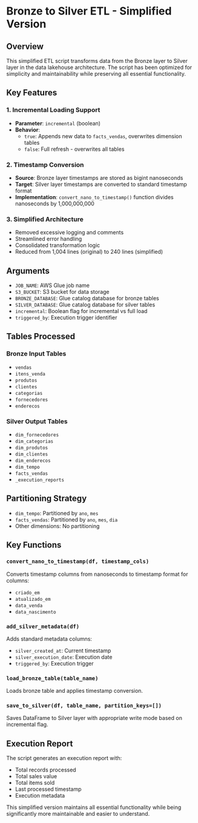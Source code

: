 # Bronze to Silver ETL - Simplified Version

## Overview
This simplified ETL script transforms data from the Bronze layer to Silver layer in the data lakehouse architecture. The script has been optimized for simplicity and maintainability while preserving all essential functionality.

## Key Features

### 1. Incremental Loading Support
- **Parameter**: `incremental` (boolean)
- **Behavior**: 
  - `true`: Appends new data to `facts_vendas`, overwrites dimension tables
  - `false`: Full refresh - overwrites all tables

### 2. Timestamp Conversion
- **Source**: Bronze layer timestamps are stored as bigint nanoseconds
- **Target**: Silver layer timestamps are converted to standard timestamp format
- **Implementation**: `convert_nano_to_timestamp()` function divides nanoseconds by 1,000,000,000

### 3. Simplified Architecture
- Removed excessive logging and comments
- Streamlined error handling
- Consolidated transformation logic
- Reduced from 1,004 lines (original) to 240 lines (simplified)

## Arguments
- `JOB_NAME`: AWS Glue job name
- `S3_BUCKET`: S3 bucket for data storage
- `BRONZE_DATABASE`: Glue catalog database for bronze tables
- `SILVER_DATABASE`: Glue catalog database for silver tables
- `incremental`: Boolean flag for incremental vs full load
- `triggered_by`: Execution trigger identifier

## Tables Processed

### Bronze Input Tables
- `vendas`
- `itens_venda`
- `produtos`
- `clientes`
- `categorias`
- `fornecedores`
- `enderecos`

### Silver Output Tables
- `dim_fornecedores`
- `dim_categorias`
- `dim_produtos`
- `dim_clientes`
- `dim_enderecos`
- `dim_tempo`
- `facts_vendas`
- `_execution_reports`

## Partitioning Strategy
- `dim_tempo`: Partitioned by `ano`, `mes`
- `facts_vendas`: Partitioned by `ano`, `mes`, `dia`
- Other dimensions: No partitioning

## Key Functions

### `convert_nano_to_timestamp(df, timestamp_cols)`
Converts timestamp columns from nanoseconds to timestamp format for columns:
- `criado_em`
- `atualizado_em`
- `data_venda`
- `data_nascimento`

### `add_silver_metadata(df)`
Adds standard metadata columns:
- `silver_created_at`: Current timestamp
- `silver_execution_date`: Execution date
- `triggered_by`: Execution trigger

### `load_bronze_table(table_name)`
Loads bronze table and applies timestamp conversion.

### `save_to_silver(df, table_name, partition_keys=[])`
Saves DataFrame to Silver layer with appropriate write mode based on incremental flag.

## Execution Report
The script generates an execution report with:
- Total records processed
- Total sales value
- Total items sold
- Last processed timestamp
- Execution metadata

This simplified version maintains all essential functionality while being significantly more maintainable and easier to understand.